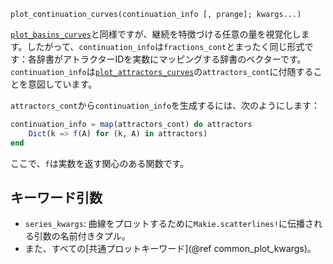 ```
plot_continuation_curves(continuation_info [, prange]; kwargs...)
```

[`plot_basins_curves`](@ref)と同様ですが、継続を特徴づける任意の量を視覚化します。したがって、`continuation_info`は`fractions_cont`とまったく同じ形式です：各辞書がアトラクターIDを実数にマッピングする辞書のベクターです。`continuation_info`は[`plot_attractors_curves`](@ref)の`attractors_cont`に付随することを意図しています。

`attractors_cont`から`continuation_info`を生成するには、次のようにします：

```julia
continuation_info = map(attractors_cont) do attractors
    Dict(k => f(A) for (k, A) in attractors)
end
```

ここで、`f`は実数を返す関心のある関数です。

## キーワード引数

  * `series_kwargs`: 曲線をプロットするために`Makie.scatterlines!`に伝播される引数の名前付きタプル。
  * また、すべての[共通プロットキーワード](@ref common_plot_kwargs)。
